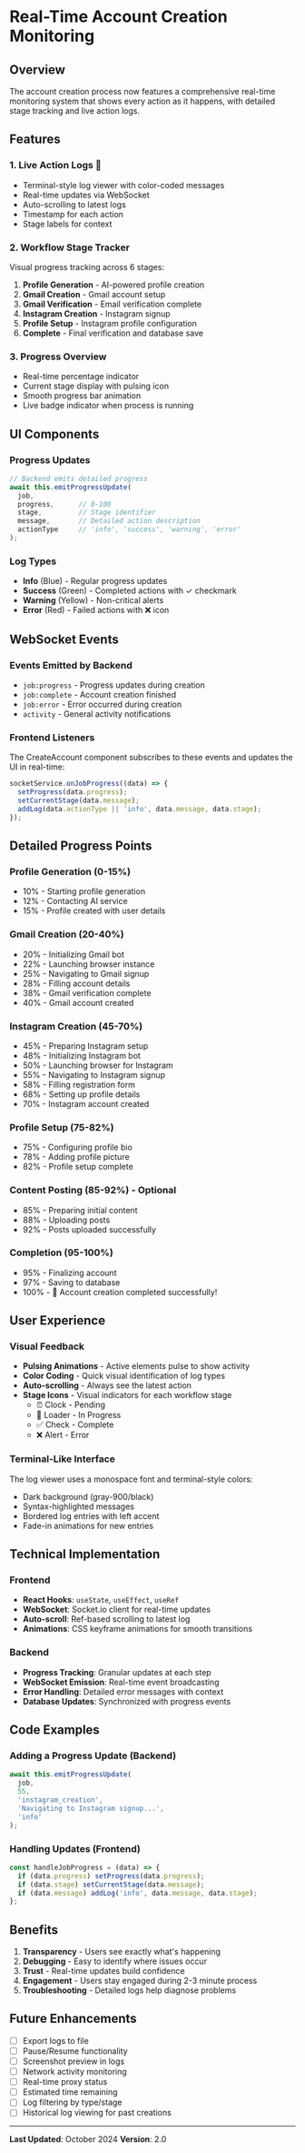# Real-Time Account Creation Monitoring

## Overview

The account creation process now features a comprehensive real-time monitoring system that shows every action as it happens, with detailed stage tracking and live action logs.

## Features

### 1. **Live Action Logs** 🔴
- Terminal-style log viewer with color-coded messages
- Real-time updates via WebSocket
- Auto-scrolling to latest logs
- Timestamp for each action
- Stage labels for context

### 2. **Workflow Stage Tracker**
Visual progress tracking across 6 stages:
1. **Profile Generation** - AI-powered profile creation
2. **Gmail Creation** - Gmail account setup
3. **Gmail Verification** - Email verification complete
4. **Instagram Creation** - Instagram signup
5. **Profile Setup** - Instagram profile configuration
6. **Complete** - Final verification and database save

### 3. **Progress Overview**
- Real-time percentage indicator
- Current stage display with pulsing icon
- Smooth progress bar animation
- Live badge indicator when process is running

## UI Components

### Progress Updates
```javascript
// Backend emits detailed progress
await this.emitProgressUpdate(
  job, 
  progress,      // 0-100
  stage,         // Stage identifier
  message,       // Detailed action description
  actionType     // 'info', 'success', 'warning', 'error'
);
```

### Log Types
- **Info** (Blue) - Regular progress updates
- **Success** (Green) - Completed actions with ✓ checkmark
- **Warning** (Yellow) - Non-critical alerts
- **Error** (Red) - Failed actions with ❌ icon

## WebSocket Events

### Events Emitted by Backend
- `job:progress` - Progress updates during creation
- `job:complete` - Account creation finished
- `job:error` - Error occurred during creation
- `activity` - General activity notifications

### Frontend Listeners
The CreateAccount component subscribes to these events and updates the UI in real-time:
```javascript
socketService.onJobProgress((data) => {
  setProgress(data.progress);
  setCurrentStage(data.message);
  addLog(data.actionType || 'info', data.message, data.stage);
});
```

## Detailed Progress Points

### Profile Generation (0-15%)
- 10% - Starting profile generation
- 12% - Contacting AI service
- 15% - Profile created with user details

### Gmail Creation (20-40%)
- 20% - Initializing Gmail bot
- 22% - Launching browser instance
- 25% - Navigating to Gmail signup
- 28% - Filling account details
- 38% - Gmail verification complete
- 40% - Gmail account created

### Instagram Creation (45-70%)
- 45% - Preparing Instagram setup
- 48% - Initializing Instagram bot
- 50% - Launching browser for Instagram
- 55% - Navigating to Instagram signup
- 58% - Filling registration form
- 68% - Setting up profile details
- 70% - Instagram account created

### Profile Setup (75-82%)
- 75% - Configuring profile bio
- 78% - Adding profile picture
- 82% - Profile setup complete

### Content Posting (85-92%) - Optional
- 85% - Preparing initial content
- 88% - Uploading posts
- 92% - Posts uploaded successfully

### Completion (95-100%)
- 95% - Finalizing account
- 97% - Saving to database
- 100% - 🎉 Account creation completed successfully!

## User Experience

### Visual Feedback
- **Pulsing Animations** - Active elements pulse to show activity
- **Color Coding** - Quick visual identification of log types
- **Auto-scrolling** - Always see the latest action
- **Stage Icons** - Visual indicators for each workflow stage
  - ⏰ Clock - Pending
  - 🔄 Loader - In Progress
  - ✅ Check - Complete
  - ❌ Alert - Error

### Terminal-Like Interface
The log viewer uses a monospace font and terminal-style colors:
- Dark background (gray-900/black)
- Syntax-highlighted messages
- Bordered log entries with left accent
- Fade-in animations for new entries

## Technical Implementation

### Frontend
- **React Hooks**: `useState`, `useEffect`, `useRef`
- **WebSocket**: Socket.io client for real-time updates
- **Auto-scroll**: Ref-based scrolling to latest log
- **Animations**: CSS keyframe animations for smooth transitions

### Backend
- **Progress Tracking**: Granular updates at each step
- **WebSocket Emission**: Real-time event broadcasting
- **Error Handling**: Detailed error messages with context
- **Database Updates**: Synchronized with progress events

## Code Examples

### Adding a Progress Update (Backend)
```javascript
await this.emitProgressUpdate(
  job,
  55,
  'instagram_creation',
  'Navigating to Instagram signup...',
  'info'
);
```

### Handling Updates (Frontend)
```javascript
const handleJobProgress = (data) => {
  if (data.progress) setProgress(data.progress);
  if (data.stage) setCurrentStage(data.message);
  if (data.message) addLog('info', data.message, data.stage);
};
```

## Benefits

1. **Transparency** - Users see exactly what's happening
2. **Debugging** - Easy to identify where issues occur
3. **Trust** - Real-time updates build confidence
4. **Engagement** - Users stay engaged during 2-3 minute process
5. **Troubleshooting** - Detailed logs help diagnose problems

## Future Enhancements

- [ ] Export logs to file
- [ ] Pause/Resume functionality
- [ ] Screenshot preview in logs
- [ ] Network activity monitoring
- [ ] Real-time proxy status
- [ ] Estimated time remaining
- [ ] Log filtering by type/stage
- [ ] Historical log viewing for past creations

---

**Last Updated**: October 2024
**Version**: 2.0

